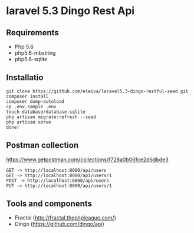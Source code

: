 # laravel 5.3 Dingo Rest Api

## Requirements

* Php 5.6 
 * php5.6-mbstring
 * php5.6-sqlite

## Installatio
``` 
git clone https://github.com/eleiva/laravel5.3-dingo-restful-seed.git
composer install
composer dump-autoload
cp .env.sample .env
touch database/database.sqlite
php artisan migrate:refresh --seed
php artisan serve
done!
```

## Postman collection
https://www.getpostman.com/collections/f728a0b06fce2d6dbde3

```
GET -> http://localhost:8000/api/users
GET -> http://localhost:8000/api/users/1
POST -> http://localhost:8000/api/users
PUT -> http://localhost:8000/api/users/1
```

## Tools and components

* Fractal (http://fractal.thephpleague.com/)
* Dingo (https://github.com/dingo/api)
